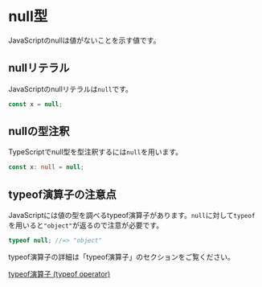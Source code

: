 # null型

JavaScriptのnullは値がないことを示す値です。

## nullリテラル

JavaScriptのnullリテラルは`null`です。

```javascript
const x = null;
```

## nullの型注釈

TypeScriptでnull型を型注釈するには`null`を用います。

```ts
const x: null = null;
```

## typeof演算子の注意点

JavaScriptには値の型を調べるtypeof演算子があります。`null`に対して`typeof`を用いると`"object"`が返るので注意が必要です。

```javascript
typeof null; //=> "object"
```

typeof演算子の詳細は「typeof演算子」のセクションをご覧ください。

[typeof演算子 (typeof operator)](typeof-operator.md)
